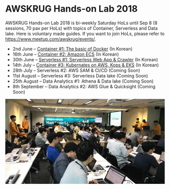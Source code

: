 # AWSKRUG Hands-on Lab 2018

AWSKRUG Hands-on Lab 2018 is bi-weekly Saturday HoLs until Sep 8 (8 sessions, 70 pax per HoLs) with topics of Container, Serverless and Data lake. Here is voluntary made guides. If you want to join HoLs, please refer to <https://www.meetup.com/awskrug/events/>.

* 2nd June – [Container #1: The basic of Docker](https://github.com/awskrug/handson-labs-2018/blob/master/Container/1_Docker)  (In Korean)
* 16th June – [Container #2: Amazon ECS](https://github.com/awskrug/handson-labs-2018/tree/master/Container/2_ECS)  (In Korean)
* 30th June – [Serverless #1: Serverless Web App & Crawler](./Serverless/1_WebApp-Crawler)  (In Korean)
* 14th July – [Container #3: Kubernates on AWS, Kops & EKS](https://github.com/awskrug/handson-labs-2018/tree/master/Container/3_Kubernetes) (In Korean)
* 28th July – Serverless #2:  AWS SAM & CI/CD  (Coming Soon)
* 11st August – Serverless #3:  Serverless Data lake  (Coming Soon)
* 25th August – Data Analytics #1: Athena & Data lake (Coming Soon)
* 8th  September – Data Analytics #2: AWS Glue & Quicksight (Coming Soon)

![AWSKRUG Hands-on Labs on 2nd June, 2018](https://github.com/awskrug/handson-labs-2018/blob/master/awskrug-hols-2018.jpg)
